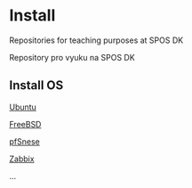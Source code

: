 # Install
Repositories for teaching purposes at SPOS DK

Repository pro vyuku na SPOS DK

## Install OS

[Ubuntu](https://www.ubuntu.cz/ziskat-ubuntu/stahnout-desktop/instalace/)

[FreeBSD](https://www.freebsd.org/releases/14.1R/announce/)

[pfSnese](https://www.pfsense.org/download/)

[Zabbix](https://www.zabbix.com/download)

...